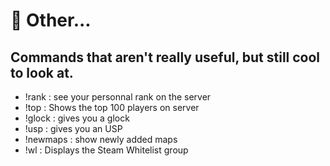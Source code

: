 # 🧭 Other...

## Commands that aren't really useful, but still cool to look at.

* !rank : see your personnal rank on the server&#x20;
* !top : Shows the top 100 players on server
* !glock : gives you a glock
* !usp : gives you an USP
* !newmaps : show newly added maps&#x20;
* !wl : Displays the Steam Whitelist group&#x20;
